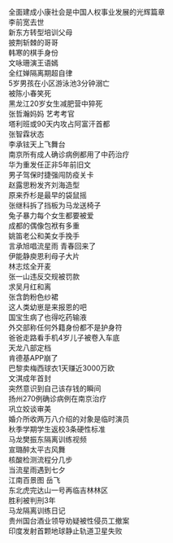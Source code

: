 全面建成小康社会是中国人权事业发展的光辉篇章  
李前宽去世  
新东方转型培训父母  
披荆斩棘的哥哥  
韩寒的棋手身份  
文咏珊演王语嫣  
全红婵隔离期超自律  
5岁男孩在小区游泳池3分钟溺亡  
被陈小春笑死  
黑龙江20岁女生减肥营中猝死  
张哲瀚妈妈 艺考考官  
塔利班或90天内攻占阿富汗首都  
张智霖状态  
李承铉天上飞舞台  
南京所有成人确诊病例都用了中药治疗  
华为重发任正非5年前旧文  
男子驾保时捷强闯防疫关卡  
赵露思粉发齐刘海造型  
原来乔杉是最早的袋鼠摇  
张继科拆了挡板为马龙送椅子  
兔子暴力每个女生都要被爱  
成都的偶像包袱有多重  
姚笛老公和美女手挽手  
言承旭唱流星雨 青春回来了  
伊能静庾恩利母子大片  
林志炫全开麦  
张一山违反交规被罚款  
求吴月红和离  
张含韵粉色纱裙  
这人类幼崽是来报恩的吧  
国宝生病了也得吃药输液  
外交部称任何外籍身份都不是护身符  
爸爸走路看手机4岁儿子被卷入车底  
天龙八部定档  
肯德基APP崩了  
巴黎卖梅西球衣1天赚近3000万欧  
文淇成年首封  
突然意识到自己该存钱的瞬间  
扬州270例确诊病例在南京治疗  
巩立姣谈审美  
婚介所收两万八介绍的对象是临时演员  
秋季学期学生返校3条硬性标准  
马龙樊振东隔离训练视频  
宣璐醉太平古风舞  
核酸检测流程分几步  
当流星雨遇到七夕  
江南百景图 岳飞  
东北虎完达山一号再临吉林林区  
胜利被判刑3年  
马龙隔离训练日记  
贵州国台酒业领导劝疑被性侵员工撤案  
印度发射首颗地球静止轨道卫星失败  
